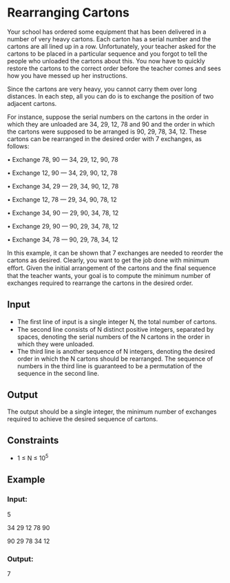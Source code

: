 # Rearranging Cartons

Your school has ordered some equipment that has been delivered in a number of very heavy cartons. 
Each carton has a serial number and the cartons are all lined up in a row. 
Unfortunately, your teacher asked for the cartons to be placed in a particular sequence and you forgot to tell the people who unloaded the cartons about this. 
You now have to quickly restore the cartons to the correct order before the teacher comes and sees how you have messed up her instructions.

Since the cartons are very heavy, you cannot carry them over long distances. 
In each step, all you can do is to exchange the position of two adjacent cartons.

For instance, suppose the serial numbers on the cartons in the order in which they are 
unloaded are 34, 29, 12, 78 and 90 and the order in which the cartons were supposed to be arranged is 90, 29, 78, 34, 12. 
These cartons can be rearranged in the desired order with 7 exchanges, as follows:

 • Exchange 78, 90 — 34, 29, 12, 90, 78

 • Exchange 12, 90 — 34, 29, 90, 12, 78

 • Exchange 34, 29 — 29, 34, 90, 12, 78

 • Exchange 12, 78 — 29, 34, 90, 78, 12

 • Exchange 34, 90 — 29, 90, 34, 78, 12

 • Exchange 29, 90 — 90, 29, 34, 78, 12

 • Exchange 34, 78 — 90, 29, 78, 34, 12


In this example, it can be shown that 7 exchanges are needed to reorder the cartons as desired.
Clearly, you want to get the job done with minimum eﬀort. Given the initial arrangement of the cartons and the ﬁnal sequence that the teacher wants, your goal is to compute the minimum number of exchanges required to rearrange the cartons in the desired order.

## Input

- The ﬁrst line of input is a single integer N, the total number of cartons. 
- The second line consists of N distinct positive integers, separated by spaces, denoting the serial numbers of the N cartons in the order in 
which they were unloaded. 
- The third line is another sequence of N integers, denoting the desired order in which the N cartons should be rearranged. 
The sequence of numbers in the third line is guaranteed to be a permutation of the sequence in the second line.

## Output

The output should be a single integer, the minimum number of exchanges required to achieve the desired sequence of cartons.

## Constraints

- 1 ≤ N ≤ 10<sup>5</sup>

## Example

### Input:

5

34 29 12 78 90

90 29 78 34 12

### Output:

7
